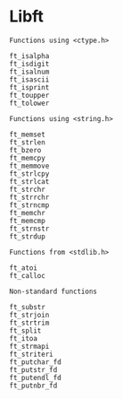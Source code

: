 # Libft

    Functions using <ctype.h>

    ft_isalpha	
    ft_isdigit	
    ft_isalnum	
    ft_isascii	
    ft_isprint	
    ft_toupper	
    ft_tolower	

    Functions using <string.h>

    ft_memset	
    ft_strlen	
    ft_bzero	
    ft_memcpy	
    ft_memmove	
    ft_strlcpy	
    ft_strlcat	
    ft_strchr	
    ft_strrchr	
    ft_strncmp	
    ft_memchr	
    ft_memcmp	
    ft_strnstr	
    ft_strdup

    Functions from <stdlib.h>

    ft_atoi
    ft_calloc
    
    Non-standard functions

    ft_substr	
    ft_strjoin	
    ft_strtrim	
    ft_split	
    ft_itoa	
    ft_strmapi	
    ft_striteri	
    ft_putchar_fd	
    ft_putstr_fd	
    ft_putendl_fd	
    ft_putnbr_fd	

    
